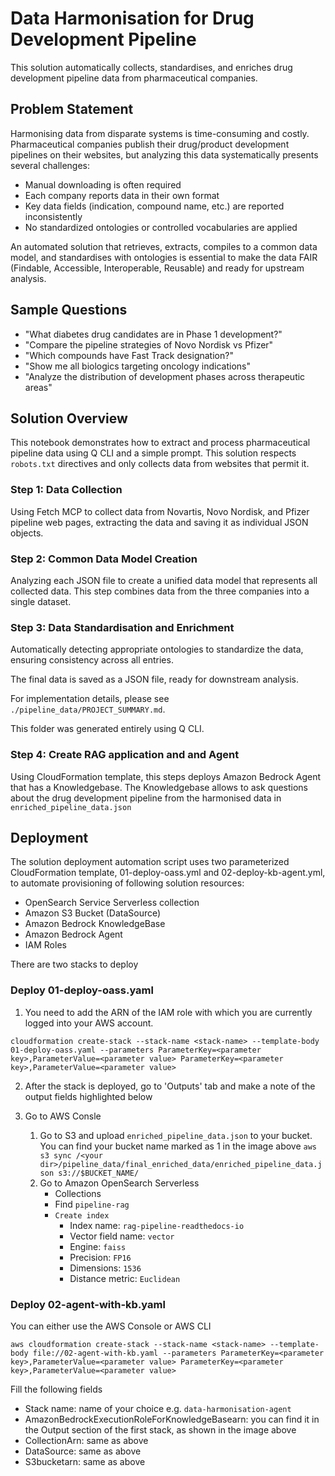 # Data Harmonisation for Drug Development Pipeline

This solution automatically collects, standardises, and enriches drug development pipeline data from pharmaceutical companies.

## Problem Statement

Harmonising data from disparate systems is time-consuming and costly. Pharmaceutical companies publish their drug/product development pipelines on their websites, but analyzing this data systematically presents several challenges:

- Manual downloading is often required
- Each company reports data in their own format
- Key data fields (indication, compound name, etc.) are reported inconsistently
- No standardized ontologies or controlled vocabularies are applied

An automated solution that retrieves, extracts, compiles to a common data model, and standardises with ontologies is essential to make the data FAIR (Findable, Accessible, Interoperable, Reusable) and ready for upstream analysis.

## Sample Questions
- "What diabetes drug candidates are in Phase 1 development?"
- "Compare the pipeline strategies of Novo Nordisk vs Pfizer"
- "Which compounds have Fast Track designation?"
- "Show me all biologics targeting oncology indications"
- "Analyze the distribution of development phases across therapeutic areas"

## Solution Overview

This notebook demonstrates how to extract and process pharmaceutical pipeline data using Q CLI and a simple prompt. This solution respects `robots.txt` directives and only collects data from websites that permit it.

### Step 1: Data Collection
Using Fetch MCP to collect data from Novartis, Novo Nordisk, and Pfizer pipeline web pages, extracting the data and saving it as individual JSON objects.

### Step 2: Common Data Model Creation
Analyzing each JSON file to create a unified data model that represents all collected data. This step combines data from the three companies into a single dataset.

### Step 3: Data Standardisation and Enrichment
Automatically detecting appropriate ontologies to standardize the data, ensuring consistency across all entries.

The final data is saved as a JSON file, ready for downstream analysis.

For implementation details, please see `./pipeline_data/PROJECT_SUMMARY.md`.

This folder was generated entirely using Q CLI.

### Step 4: Create RAG application and and Agent
Using CloudFormation template, this steps deploys Amazon Bedrock Agent that has a Knowledgebase. The Knowledgebase allows to ask questions about the drug development pipeline from the harmonised data in `enriched_pipeline_data.json`

## Deployment

The solution deployment automation script uses two parameterized CloudFormation template, 01-deploy-oass.yml and 02-deploy-kb-agent.yml, to automate provisioning of following solution resources:
- OpenSearch Service Serverless collection
- Amazon S3 Bucket (DataSource)
- Amazon Bedrock KnowledgeBase
- Amazon Bedrock Agent
- IAM Roles

There are two stacks to deploy

### Deploy 01-deploy-oass.yaml

1. You need to add the ARN of the IAM role with which you are currently logged into your AWS account. 

`cloudformation create-stack --stack-name <stack-name> --template-body 01-deploy-oass.yaml --parameters ParameterKey=<parameter key>,ParameterValue=<parameter value> ParameterKey=<parameter key>,ParameterValue=<parameter value> `

2. After the stack is deployed, go to 'Outputs' tab and make a note of the output fields highlighted below

3. Go to AWS Consle 
	1. Go to S3 and upload `enriched_pipeline_data.json` to your bucket. You can find your bucket name marked as 1 in the image above
	`aws s3 sync /<your dir>/pipeline_data/final_enriched_data/enriched_pipeline_data.json s3://$BUCKET_NAME/`
	2. Go to Amazon OpenSearch Serverless
		- Collections
		- Find `pipeline-rag`
		- `Create index`
			- Index name: `rag-pipeline-readthedocs-io`
			- Vector field name: `vector`
			- Engine: `faiss`
			- Precision: `FP16`
			- Dimensions: `1536`
			- Distance metric: `Euclidean`

### Deploy 02-agent-with-kb.yaml
You can either use the AWS Console or AWS CLI

`aws cloudformation create-stack --stack-name <stack-name> --template-body file://02-agent-with-kb.yaml --parameters ParameterKey=<parameter key>,ParameterValue=<parameter value> ParameterKey=<parameter key>,ParameterValue=<parameter value>` 

Fill the following fields
- Stack name: name of your choice e.g. `data-harmonisation-agent`
- AmazonBedrockExecutionRoleForKnowledgeBasearn: you can find it in the Output section of the first stack, as shown in the image above
- CollectionArn: same as above
- DataSource: same as above
- S3bucketarn: same as above

